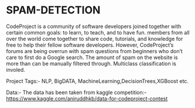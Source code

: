 # SPAM-DETECTION
CodeProject is a community of software developers joined together with certain common goals: to learn, to teach, and to have fun. members from all over the world come together to share code, tutorials, and knowledge for free to help their fellow software developers.  However, CodeProject’s forums are being overrun with spam questions from beginners who don’t care to first do a Google search. The amount of spam on the website is more than can be manually filtered through. Multiclass classification is involed.

Project Tags:- NLP, BigDATA, MachineLearning,DecisionTrees,XGBoost etc.

Data:- The data has been taken from kaggle competition:- https://www.kaggle.com/aniruddhkb/data-for-codeproject-contest
